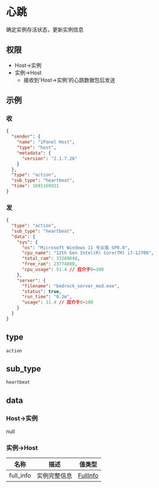 # 心跳

确定实例存活状态，更新实例信息

## 权限

- Host->实例
- 实例->Host
  - 接收到'Host->实例'的心跳数据包后发送

## 示例

### 收

```json
{
  "sender": {
    "name": "iPanel Host",
    "type": "host",
    "metadata": {
      "version": "2.1.7.26"
    }
  },
  "type": "action",
  "sub_type": "heartbeat",
  "time": 1691169921
}
```

### 发

```json
{
  "type": "action",
  "sub_type": "heartbeat",
  "data": {
    "sys": {
      "os": "Microsoft Windows 11 专业版 SP0.0",
      "cpu_name": "12th Gen Intel(R) Core(TM) i7-12700",
      "total_ram": 33289648,
      "free_ram": 23774880,
      "cpu_usage": 51.4 // 应介于0~100
    },
    "server": {
      "filename": "bedrock_server_mod.exe",
      "status": true,
      "run_time": "0.2m",
      "usage": 11.4 // 应介于0~100
    }
  }
}
```

## type

`action`

## sub_type

`heartbeat`

## data

### Host->实例

null

### 实例->Host

| 名称      | 描述         | 值类型                         |
| --------- | ------------ | ------------------------------ |
| full_info | 实例完整信息 | [FullInfo](../struct/fullInfo) |
